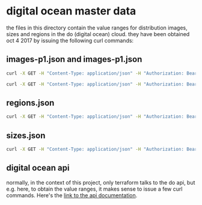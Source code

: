 
digital ocean master data
=========================

the files in this directory contain the value ranges for distribution images, sizes and regions in the do (digital ocean) cloud.
they have been obtained oct 4 2017 by issuing the following curl commands:

images-p1.json and images-p1.json
---------------------------------

```bash
curl -X GET -H "Content-Type: application/json" -H "Authorization: Bearer $DO_API_TOKEN" "https://api.digitalocean.com/v2/images?type=distribution"
```

```bash
curl -X GET -H "Content-Type: application/json" -H "Authorization: Bearer $DO_API_TOKEN" "https://api.digitalocean.com/v2/images?page=2&type=distribution"
```

regions.json
------------

```bash
curl -X GET -H "Content-Type: application/json" -H "Authorization: Bearer $DO_API_TOKEN" "https://api.digitalocean.com/v2/regions"
```

sizes.json
----------

```bash
curl -X GET -H "Content-Type: application/json" -H "Authorization: Bearer $DO_API_TOKEN" "https://api.digitalocean.com/v2/sizes"
```

digital ocean api
-----------------

normally, in the context of this project, only terraform talks to the do api, but e.g. here, to obtain the value ranges,
it makes sense to issue a few curl commands. Here's the [link to the api documentation](https://developers.digitalocean.com/documentation/v2/).
